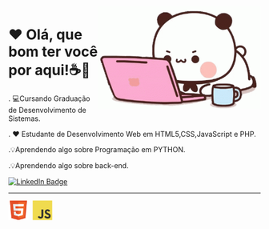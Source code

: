<img src = "banner.gif" width = "325px" align = "right">

# ❤️ Olá, que bom ter você por aqui!☕🍵
. 💻Cursando Graduação de Desenvolvimento de Sistemas.

. ❤️ Estudante de Desenvolvimento Web em HTML5,CSS,JavaScript e PHP.

.💡Aprendendo algo sobre Programação em PYTHON.

.💡Aprendendo algo sobre back-end.

 <div id="badges">
  <a href = "https://www.linkedin.com/in/nath%C3%A1lia-capela-889567250/">
    <img src="https://img.shields.io/badge/LinkedIn-blue?style=for-the-badge&logo=linkedin&logoColor=white" alt="LinkedIn Badge"/>
  </a>



---
<div> 
   <img src="https://github.com/devicons/devicon/blob/master/icons/html5/html5-original.svg" title="HTML5" alt="HTML" width="40" height="40"/>&nbsp;
   <img src="https://github.com/devicons/devicon/blob/master/icons/javascript/javascript-original.svg" title="JavaScript" alt="JavaScript" width="40" height="40"/>&nbsp;
  </div>
  


  
  
